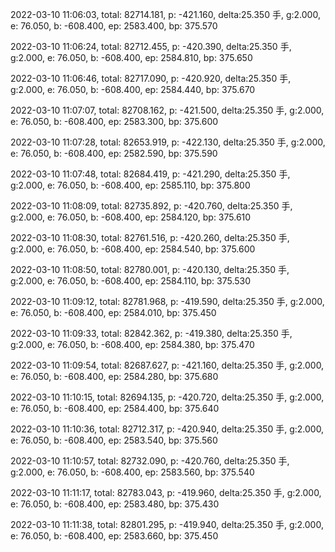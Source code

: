 2022-03-10 11:06:03, total: 82714.181, p: -421.160, delta:25.350 手, g:2.000, e: 76.050, b: -608.400, ep: 2583.400, bp: 375.570

2022-03-10 11:06:24, total: 82712.455, p: -420.390, delta:25.350 手, g:2.000, e: 76.050, b: -608.400, ep: 2584.810, bp: 375.650

2022-03-10 11:06:46, total: 82717.090, p: -420.920, delta:25.350 手, g:2.000, e: 76.050, b: -608.400, ep: 2584.440, bp: 375.670

2022-03-10 11:07:07, total: 82708.162, p: -421.500, delta:25.350 手, g:2.000, e: 76.050, b: -608.400, ep: 2583.300, bp: 375.600

2022-03-10 11:07:28, total: 82653.919, p: -422.130, delta:25.350 手, g:2.000, e: 76.050, b: -608.400, ep: 2582.590, bp: 375.590

2022-03-10 11:07:48, total: 82684.419, p: -421.290, delta:25.350 手, g:2.000, e: 76.050, b: -608.400, ep: 2585.110, bp: 375.800

2022-03-10 11:08:09, total: 82735.892, p: -420.760, delta:25.350 手, g:2.000, e: 76.050, b: -608.400, ep: 2584.120, bp: 375.610

2022-03-10 11:08:30, total: 82761.516, p: -420.260, delta:25.350 手, g:2.000, e: 76.050, b: -608.400, ep: 2584.540, bp: 375.600

2022-03-10 11:08:50, total: 82780.001, p: -420.130, delta:25.350 手, g:2.000, e: 76.050, b: -608.400, ep: 2584.110, bp: 375.530

2022-03-10 11:09:12, total: 82781.968, p: -419.590, delta:25.350 手, g:2.000, e: 76.050, b: -608.400, ep: 2584.010, bp: 375.450

2022-03-10 11:09:33, total: 82842.362, p: -419.380, delta:25.350 手, g:2.000, e: 76.050, b: -608.400, ep: 2584.380, bp: 375.470

2022-03-10 11:09:54, total: 82687.627, p: -421.160, delta:25.350 手, g:2.000, e: 76.050, b: -608.400, ep: 2584.280, bp: 375.680

2022-03-10 11:10:15, total: 82694.135, p: -420.720, delta:25.350 手, g:2.000, e: 76.050, b: -608.400, ep: 2584.400, bp: 375.640

2022-03-10 11:10:36, total: 82712.317, p: -420.940, delta:25.350 手, g:2.000, e: 76.050, b: -608.400, ep: 2583.540, bp: 375.560

2022-03-10 11:10:57, total: 82732.090, p: -420.760, delta:25.350 手, g:2.000, e: 76.050, b: -608.400, ep: 2583.560, bp: 375.540

2022-03-10 11:11:17, total: 82783.043, p: -419.960, delta:25.350 手, g:2.000, e: 76.050, b: -608.400, ep: 2583.480, bp: 375.430

2022-03-10 11:11:38, total: 82801.295, p: -419.940, delta:25.350 手, g:2.000, e: 76.050, b: -608.400, ep: 2583.660, bp: 375.450